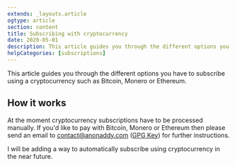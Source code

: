 ```yaml
---
extends: _layouts.article
ogtype: article
section: content
title: Subscribing with cryptocurrency
date: 2020-05-01
description: This article guides you through the different options you have to subscribe using a cryptocurrency such as Bitcoin, Monero or Ethereum.
helpCategories: [subscriptions]
---
```


This article guides you through the different options you have to subscribe using a cryptocurrency such as Bitcoin, Monero or Ethereum.

## How it works

At the moment cryptocurrency subscriptions have to be processed manually. If you'd like to pay with Bitcoin, Monero or Ethereum then please send an email to [contact@anonaddy.com](mailto:contact@anonaddy.com) ([GPG Key](/anonaddy-contact-public-key.asc)) for further instructions.

I will be adding a way to automatically subscribe using cryptocurrency in the near future.
